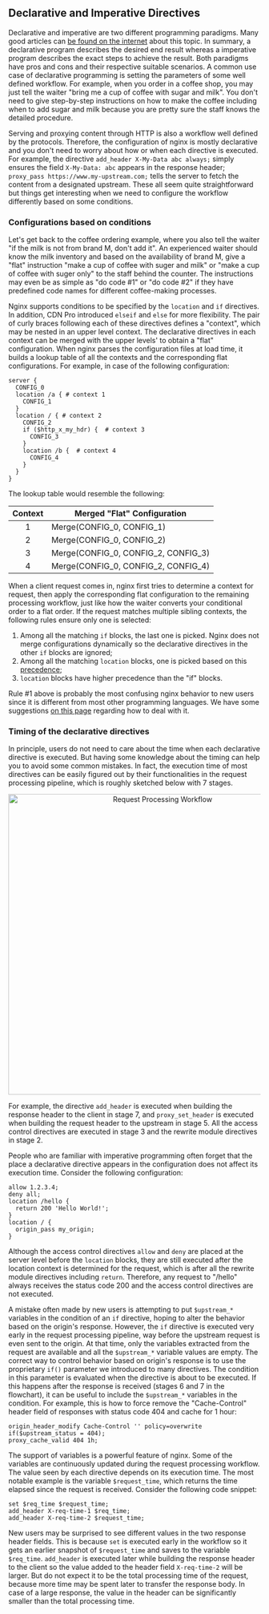 ## Declarative and Imperative Directives

Declarative and imperative are two different programming paradigms. Many good articles can [be found on the internet](https://www.google.com/search?q=imperative+declarative) about this topic. In summary, a declarative program describes the desired end result whereas a imperative program describes the exact steps to achieve the result. Both paradigms have pros and cons and their respective suitable scenarios. A common use case of declarative programming is setting the parameters of some well defined workflow. For example, when you order in a coffee shop, you may just tell the waiter "bring me a cup of coffee with sugar and milk". You don't need to give step-by-step instructions on how to make the coffee including when to add sugar and milk because you are pretty sure the staff knows the detailed procedure.

Serving and proxying content through HTTP is also a workflow well defined by the protocols. Therefore, the configuration of nginx is mostly declarative and you don't need to worry about how or when each directive is executed. For example, the directive `add_header X-My-Data abc always;` simply ensures the field `X-My-Data: abc` appears in the response header; `proxy_pass https://www.my-upstream.com;` tells the server to fetch the content from a designated upstream. These all seem quite straightforward but things get interesting when we need to configure the workflow differently based on some conditions.

### Configurations based on conditions

Let's get back to the coffee ordering example, where you also tell the waiter "if the milk is not from brand M, don't add it". An experienced waiter should know the milk inventory and based on the availability of brand M, give a "flat" instruction "make a cup of coffee with suger and milk" or "make a cup of coffee with suger only" to the staff behind the counter. The instructions may even be as simple as "do code #1" or "do code #2" if they have predefined code names for different coffee-making processes.

Nginx supports conditions to be specified by the `location` and `if` directives. In addition, CDN Pro introduced `elseif` and `else` for more flexibility. The pair of curly braces following each of these directives defines a "context", which may be nested in an upper level context. The declarative directives in each context can be merged with the upper levels' to obtain a "flat" configuration. When nginx parses the configuration files at load time, it builds a lookup table of all the contexts and the corresponding flat configurations. For example, in case of the following configuration:
```nginx
server {
  CONFIG_0
  location /a { # context 1
    CONFIG_1
  }
  location / { # context 2
    CONFIG_2
    if ($http_x_my_hdr) {  # context 3
      CONFIG_3
    }
    location /b {  # context 4
      CONFIG_4
    }
  }
}
```
The lookup table would resemble the following:

| **Context** | **Merged "Flat" Configuration** |
| :----: | ---- |
| 1 | Merge(CONFIG_0, CONFIG_1) |
| 2 | Merge(CONFIG_0, CONFIG_2) |
| 3 | Merge(CONFIG_0, CONFIG_2, CONFIG_3) |
| 4 | Merge(CONFIG_0, CONFIG_2, CONFIG_4) |

When a client request comes in, nginx first tries to determine a context for request, then apply the corresponding flat configuration to the remaining processing workflow, just like how the waiter converts your conditional order to a flat order. If the request matches multiple sibling contexts, the following rules ensure only one is selected:

1. Among all the matching `if` blocks, the last one is picked. Nginx does not merge configurations dynamically so the declarative directives in the other `if` blocks are ignored;
2. Among all the matching `location` blocks, one is picked based on this [precedence](http://nginx.org/en/docs/http/ngx_http_core_module.html#location);
3. `location` blocks have higher precedence than the "if" blocks.

Rule #1 above is probably the most confusing nginx behavior to new users since it is different from most other programming languages. We have some suggestions [on this page](multiple-origins) regarding how to deal with it. 


### Timing of the declarative directives

In principle, users do not need to care about the time when each declarative directive is executed. But having some knowledge about the timing can help you to avoid some common mistakes. In fact, the execution time of most directives can be easily figured out by their functionalities in the request processing pipeline, which is roughly sketched below with 7 stages.
<p align=center src=“https://docs.google.com/drawings/d/1XC9P8Y4bd_M876iiAUUYkijocV_y21S8YT3rg3ACh2E/edit”><img src="/docs/edge-logic/request-workflow.png" alt="Request Processing Workflow" width="600"></p>

For example, the directive `add_header` is executed when building the response header to the client in stage 7, and `proxy_set_header` is executed when building the request header to the upstream in stage 5. All the access control directives are executed in stage 3 and the rewrite module directives in stage 2.

People who are familiar with imperative programming often forget that the place a declarative directive appears in the configuration does not affect its execution time. Consider the following configuration:
```nginx
allow 1.2.3.4;
deny all;
location /hello {
  return 200 'Hello World!';
}
location / {
  origin_pass my_origin;
}
```
Although the access control directives `allow` and `deny` are placed at the server level before the `location` blocks, they are still executed after the location context is determined for the request, which is after all the rewrite module directives including `return`. Therefore, any request to "/hello" always receives the status code 200 and the access control directives are not executed.

A mistake often made by new users is attempting to put `$upstream_*` variables in the condition of an `if` directive, hoping to alter the behavior based on the origin's response. However, the `if` directive is executed very early in the request processing pipeline, way before the upstream request is even sent to the origin. At that time, only the variables extracted from the request are available and all the `$upstream_*` variable values are empty. The correct way to control behavior based on origin's response is to use the proprietary `if()` parameter we introduced to many directives. The condition in this parameter is evaluated when the directive is about to be executed. If this happens after the response is received (stages 6 and 7 in the flowchart), it can be useful to include the `$upstream_*` variables in the condition. For example, this is how to force remove the "Cache-Control" header field of responses with status code 404 and cache for 1 hour:
```nginx
origin_header_modify Cache-Control '' policy=overwrite if($upstream_status = 404);
proxy_cache_valid 404 1h;
```

The support of variables is a powerful feature of nginx. Some of the variables are continuously updated during the request processing workflow. The value seen by each directive depends on its execution time. The most notable example is the variable `$request_time`, which returns the time elapsed since the request is received. Consider the following code snippet:
```nginx
set $req_time $request_time;
add_header X-req-time-1 $req_time;
add_header X-req-time-2 $request_time;
```
New users may be surprised to see different values in the two response header fields. This is because `set` is executed early in the workflow so it gets an earlier snapshot of `$request_time` and saves to the variable `$req_time`. `add_header` is executed later while building the response header to the client so the value added to the header field `X-req-time-2` will be larger. But do not expect it to be the total processing time of the request, because more time may be spent later to transfer the response body. In case of a large response, the value in the header can be significantly smaller than the total processing time.
